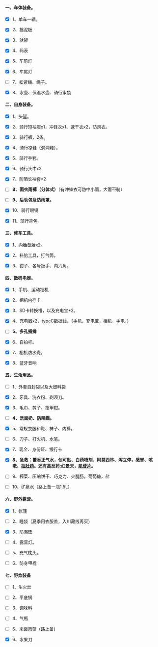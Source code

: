 #### 一、车体装备。

- [x] 1、单车一辆。

- [x] 2、挡泥板

- [x] 3、驮架

- [x] 4、码表

- [x] 5、车前灯

- [x] 6、车尾灯

- [ ] 7、松紧绳、绳子。

- [x] 8、水壶、保温水壶、骑行水袋

  




#### 二、自身装备。

- [x] 1、头盔。
- [x] 2、骑行短袖服x1，冲锋衣x1、速干衣x2，防风衣。
- [x] 3、骑行裤，2条。
- [x] 4、骑行凉鞋（洞洞鞋）。
- [x] 5、骑行手套。
- [x] 6、骑行头巾x2
- [x] 7、防晒长袖套*2
- [ ] **8、雨衣雨裤（分体式）**（有冲锋衣可防中小雨，大雨不骑）
- [ ] **9、后驮包及防雨罩。**
- [x] 10、骑行眼镜
- [x] 11、骑行背包





#### 三、修车工具。

- [x] 1、内胎备胎x2。
- [x] 2、补胎工具，打气筒。

- [x] 3、钳子、各号扳手、内六角。



#### 四、数码电器。

- [x] 1、手机、运动相机
- [x] 2、相机内存卡

- [x] 3、SD卡转换槽，以及充电宝*2。

- [x] 4、充电器x2，typeC数据线。（手机，充电宝，相机，手电，）

- [ ] **5、多孔插排**

- [x] 6、自拍杆。

- [x] 7、相机防水壳。

- [x] 8、蓝牙音响



#### 五、生活用品。

- [ ] 1、外套自封袋以及大塑料袋
- [x] 2、牙具、洗衣粉、剃须刀。

- [x] 3、毛巾、剪子、指甲钳。

- [ ] **4、洗面奶、防晒霜。**

- [x] 5、常规衣服和鞋、袜子、内裤。

- [ ] 6、刀子、打火机、水笔。

- [x] 7、现金、身份证、银行卡

- [x] **8、急救：藿香正气水，创可贴、白药喷剂、阿莫西林、泻立停，感冒、咳嗽、[拉肚药](https://www.zhihu.com/search?q=拉肚药&search_source=Entity&hybrid_search_source=Entity&hybrid_search_extra={"sourceType"%3A"answer"%2C"sourceId"%3A1473121442})。还有高反药:红景天，[肌苷片](https://www.zhihu.com/search?q=肌苷片&search_source=Entity&hybrid_search_source=Entity&hybrid_search_extra={"sourceType"%3A"answer"%2C"sourceId"%3A1473121442})。**

- [ ] 9、榨菜、压缩饼干、巧克力、火腿肠，葡萄糖，盐

- [ ] 10、矿泉水（路上备一瓶1.5L）




#### 六、野外露营。

- [x] 1、帐篷
- [ ] 2、睡袋（夏季用衣服盖，入川藏线再买）
- [x] 3、防潮垫
- [ ] 4、露营灯。
- [ ] 5、充气枕头。
- [ ] 6、防身甩棍



#### 七、野炊装备

- [ ] 1、生火灶
- [ ] 2、平底锅
- [ ] 3、调味料
- [ ] 4、气瓶
- [ ] 5、米面肉菜（路上备）
- [x] 6、水果刀


